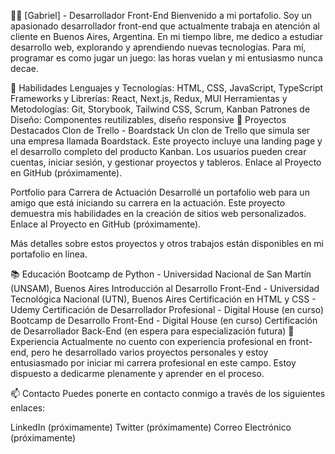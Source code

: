 🧑‍💻 [Gabriel] - Desarrollador Front-End
Bienvenido a mi portafolio. Soy un apasionado desarrollador front-end que actualmente trabaja en atención al cliente en Buenos Aires, Argentina. En mi tiempo libre, me dedico a estudiar desarrollo web, explorando y aprendiendo nuevas tecnologías. Para mí, programar es como jugar un juego: las horas vuelan y mi entusiasmo nunca decae.

🚀 Habilidades
Lenguajes y Tecnologías: HTML, CSS, JavaScript, TypeScript
Frameworks y Librerías: React, Next.js, Redux, MUI
Herramientas y Metodologías: Git, Storybook, Tailwind CSS, Scrum, Kanban
Patrones de Diseño: Componentes reutilizables, diseño responsive
🌟 Proyectos Destacados
Clon de Trello - Boardstack
Un clon de Trello que simula ser una empresa llamada Boardstack. Este proyecto incluye una landing page y el desarrollo completo del producto Kanban. Los usuarios pueden crear cuentas, iniciar sesión, y gestionar proyectos y tableros. Enlace al Proyecto en GitHub (próximamente).

Portfolio para Carrera de Actuación
Desarrollé un portafolio web para un amigo que está iniciando su carrera en la actuación. Este proyecto demuestra mis habilidades en la creación de sitios web personalizados. Enlace al Proyecto en GitHub (próximamente).

Más detalles sobre estos proyectos y otros trabajos están disponibles en mi portafolio en línea.

📚 Educación
Bootcamp de Python - Universidad Nacional de San Martín (UNSAM), Buenos Aires
Introducción al Desarrollo Front-End - Universidad Tecnológica Nacional (UTN), Buenos Aires
Certificación en HTML y CSS - Udemy
Certificación de Desarrollador Profesional - Digital House (en curso)
Bootcamp de Desarrollo Front-End - Digital House (en curso)
Certificación de Desarrollador Back-End (en espera para especialización futura)
💼 Experiencia
Actualmente no cuento con experiencia profesional en front-end, pero he desarrollado varios proyectos personales y estoy entusiasmado por iniciar mi carrera profesional en este campo. Estoy dispuesto a dedicarme plenamente y aprender en el proceso.

📫 Contacto
Puedes ponerte en contacto conmigo a través de los siguientes enlaces:

LinkedIn (próximamente)
Twitter (próximamente)
Correo Electrónico (próximamente)
